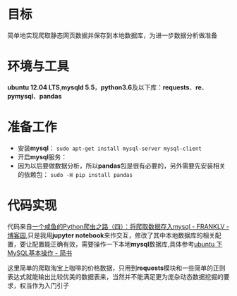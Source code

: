 # 目标
简单地实现爬取静态网页数据并保存到本地数据库，为进一步数据分析做准备
# 环境与工具
**ubuntu 12.04 LTS**,**mysqld 5.5**，**python3.6**及以下库：**requests**、**re**、**pymysql**、**pandas**
# 准备工作
- 安装**mysql**：
`sudo apt-get install mysql-server mysql-client`
- 开启**mysql**服务：
- 因为以后要做数据分析，所以**pandas**包是很有必要的，另外需要先安装相关的依赖包：
`sudo -H pip install pandas`
# 代码实现
代码来自[一个咸鱼的Python爬虫之路（四）：将爬取数据存入mysql - FRANKLV - 博客园](https://www.cnblogs.com/franklv/p/6911061.html),只是我用**jupyter notebook**来作交互，修改了其中本地数据库的相关配置，要让配置能正确有效，需要操作一下本地**mysql**数据库,具体参考[ubuntu 下MySQL基本操作 - 简书](https://www.jianshu.com/p/7a0f4625698e)

这里简单的爬取淘宝上咖啡的价格数据，只用到**requests**模块和一些简单的正则表达式就能输出比较优美的数据表来，当然并不能满足更为庞杂动态数据挖掘的要求，权当作为入门引子
